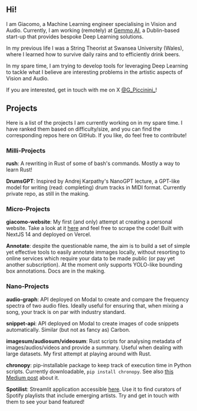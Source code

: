 ## Hi!

I am Giacomo, a Machine Learning engineer specialising in Vision and Audio. Currently, I am working (remotely) at [Gemmo AI](https://gemmo.ai/), a Dublin-based start-up that provides bespoke Deep Learning solutions. 

In my previous life I was a String Theorist at Swansea University (Wales), where I learned how to survive daily rains and to efficiently drink beers. 

In my spare time, I am trying to develop tools for leveraging Deep Learning to tackle what I believe are interesting problems in the artistic aspects of Vision and Audio. 

If you are interested, get in touch with me on X [@G_Piccinini_](https://twitter.com/G_Piccinini_)!

## Projects

Here is a list of the projects I am currently working on in my spare time. I have ranked them based on difficulty/size, and you can find the corresponding repos here on GitHub. If you like, do feel free to contribute!

### Milli-Projects

**rush**: A rewriting in Rust of some of bash's commands. Mostly a way to learn Rust!

**DrumsGPT**: Inspired by Andrej Karpathy's NanoGPT lecture, a GPT-like model for writing (read: completing) drum tracks in MIDI format. Currently private repo, as still in the making. 

### Micro-Projects

**giacomo-website**: My first (and only) attempt at creating a personal website. Take a look at it [here](https://www.giacomopiccinini.xyz/) and feel free to scrape the code! Built with NextJS 14 and deployed on Vercel.

**Annotate**: despite the questionable name, the aim is to build a set of simple yet effective tools to easily annotate immages locally, without resorting to online services which require your data to be made public (or pay yet another subscription). At the moment only supports YOLO-like bounding box annotations. Docs are in the making. 

### Nano-Projects

**audio-graph**: API deployed on Modal to create and compare the frequency spectra of two audio files. Ideally useful for ensuring that, when mixing a song, your track is on par with industry standard. 

**snippet-api**: API deployed on Modal to create images of code snippets automatically. Similar (but not as fancy as) Carbon. 

**imagesum/audiosum/videosum**: Rust scripts for analysing metadata of images/audios/videos and provide a summary. Useful when dealing with large datasets. My first attempt at playing around with Rust.  

**chronopy**: pip-installable package to keep track of execution time in Python scripts. Currently downloadable, `pip install chronopy`. See also [this Medium post](https://medium.com/@giacomo.piccinini/chronopy-or-how-to-measure-elapsed-time-in-python-with-ease-84e1ec8a0120) about it. 

**Spotilist**: Streamlit application accessible [here](https://spotilist.streamlit.app/). Use it to find curators of Spotify playlists that include emerging artists. Try and get in touch with them to see your band featured! 

<!--
**giacomopiccinini/giacomopiccinini** is a ✨ _special_ ✨ repository because its `README.md` (this file) appears on your GitHub profile.

Here are some ideas to get you started:

- 🔭 I’m currently working on ...
- 🌱 I’m currently learning ...
- 👯 I’m looking to collaborate on ...
- 🤔 I’m looking for help with ...
- 💬 Ask me about ...
- 📫 How to reach me: ...
- 😄 Pronouns: ...
- ⚡ Fun fact: ...
-->
